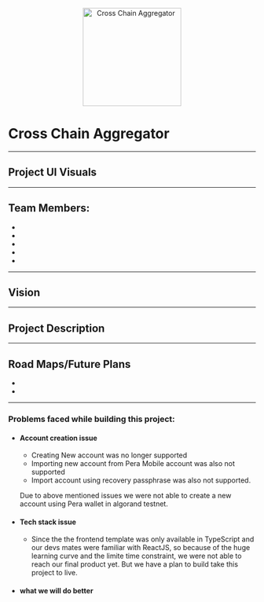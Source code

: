 <p align="center">
<img src="" style="margin: 0 auto;" alt="Cross Chain Aggregator" width="200"/>
</p>

# Cross Chain Aggregator




---

## Project UI Visuals



---

## Team Members:
- 
- 
- 
- 
- 

---

## Vision


---

## Project Description


---

## Road Maps/Future Plans

-
- 

---

### Problems faced while building this project:
- #### Account creation issue
    - Creating New account was no longer supported 
    - Importing new account from Pera Mobile account was also not supported
    - Import account using recovery passphrase was also not supported.

    Due to above mentioned issues we were not able to create a new account using Pera wallet in algorand testnet.

- #### Tech stack issue
    - Since the the frontend template was only available in TypeScript and our devs mates were familiar with ReactJS, so because of the huge learning curve and the limite time constraint, we were not able to reach our final product yet. But we have a plan to build take this project to live.


- #### what we will do better





